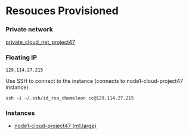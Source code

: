 # Resouces Provisioned

### Private network

[private_cloud_net_project47](https://kvm.tacc.chameleoncloud.org/project/networks/a8bb1b5c-30d7-45d8-a161-46ee0ddc496d/detail)

### Floating IP

```
129.114.27.215
```

Use SSH to connect to the instance (connects to node1-cloud-project47 instance)

```
ssh -i ~/.ssh/id_rsa_chameleon cc@129.114.27.215
```

### Instances

- [node1-cloud-project47 (m1.large)](https://kvm.tacc.chameleoncloud.org/project/instances/a118c54e-b500-403f-b4d1-46bad1b1a1a7/)
